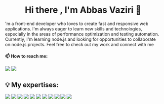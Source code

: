 <h1 align="center">Hi there , I'm Abbas Vaziri 👋</h1>

<p>'m a front-end developer who loves to create fast and responsive web applications. I'm always eager to learn new skills and technologies, especially in the areas of performance optimization and testing automation. Currently, I'm learning node.js and looking for opportunities to collaborate on node.js projects. Feel free to check out my work and connect with me</p>

<h4>📫 How to reach me:</h4>
<a href="mailto:abbbasjavanshirvaziri@gmail.com"><img src="https://img.shields.io/badge/Gmail-EA4335.svg?style=for-the-badge&logo=Gmail&logoColor=white"></a>
<a href="https://t.me/abbas_javanshir11"><img src="https://img.shields.io/badge/Telegram-26A5E4.svg?style=for-the-badge&logo=Telegram&logoColor=white"></a>


<h2 align="left">💡 My expertises:</h2>

<a href="https://nextjs.org/"><img src="https://img.shields.io/badge/Next-black?style=for-the-badge&logo=next.js&logoColor=white"></a>
<a href="https://react.dev/"><img src="https://img.shields.io/badge/react-%2320232a.svg?style=for-the-badge&logo=react&logoColor=%2361DAFB"></a>
<a href="https://www.javascript.com/"><img src="https://img.shields.io/badge/javascript-%23323330.svg?style=for-the-badge&logo=javascript&logoColor=%23F7DF1E"></a>
<a href="https://redux.js.org/"><img src="https://img.shields.io/badge/redux-%23593d88.svg?style=for-the-badge&logo=redux&logoColor=white"></a>
<a href="https://jwt.io/"><img src="https://img.shields.io/badge/JWT-black?style=for-the-badge&logo=JSON%20web%20tokens"></a>
<a href="https://swagger.io/"><img src="https://img.shields.io/badge/-Swagger-%23Clojure?style=for-the-badge&logo=swagger&logoColor=white"></a>
<a href="https://git-scm.com/"><img src="https://img.shields.io/badge/git-%23F05033.svg?style=for-the-badge&logo=git&logoColor=white"></a>
<a href="https://www.figma.com/"><img src="https://img.shields.io/badge/figma-%23F24E1E.svg?style=for-the-badge&logo=figma&logoColor=white"></a>
<a href="https://react-bootstrap.netlify.app/"><img src="https://img.shields.io/badge/bootstrap-%238511FA.svg?style=for-the-badge&logo=bootstrap&logoColor=white"></a>
<a href="https://sass-lang.com/"><img src="https://img.shields.io/badge/SASS-hotpink.svg?style=for-the-badge&logo=SASS&logoColor=white"></a>
<a href="https://www.notion.so/"><img src="https://img.shields.io/badge/Notion-%23000000.svg?style=for-the-badge&logo=notion&logoColor=white"></a>




